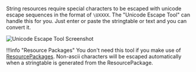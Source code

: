 String resources require special characters to be escaped with unicode
escape sequences in the format of `\UXXXX`. The "Unicode Escape Tool"
can handle this for you. Just enter or paste the stringtable or text
and you can convert it.

![Unicode Escape Tool Screenshot](https://i.imgur.com/Phon0PT.png)

!!!info "Resource Packages"
    You don't need this tool if you make use of [ResourcePackages](../cli/rpkg).
    Non-ascii characters will be escaped automatically when a stringtable
    is generated from the ResourcePackage.